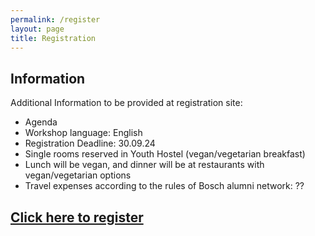 ```yaml
---
permalink: /register
layout: page
title: Registration
---
```


## Information

Additional Information to be provided at registration site:

- Agenda
- Workshop language: English
- Registration Deadline: 30.09.24
- Single rooms reserved in Youth Hostel (vegan/vegetarian breakfast)
- Lunch will be vegan, and dinner will be at restaurants with vegan/vegetarian options
- Travel expenses according to the rules of Bosch alumni network: ??


## [Click here to register](https://form.jotform.com/232072053586353)
